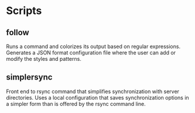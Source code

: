 # Scripts

## follow

Runs a command and colorizes its output based on regular expressions. Generates
a JSON format configuration file where the user can add or modify the styles
and patterns.

## simplersync

Front end to rsync command that simplifies synchronization with server
directories. Uses a local configuration that saves synchronization options in a
simpler form than is offered by the rsync command line.
